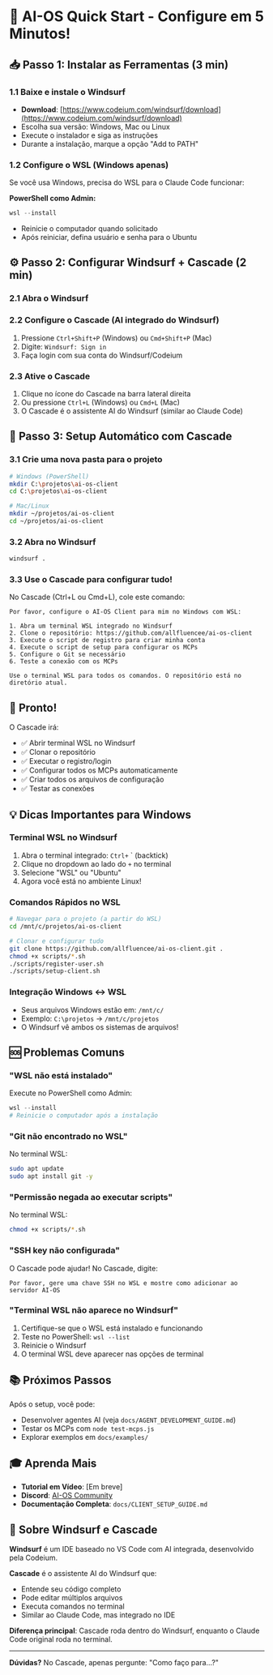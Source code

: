 # 🚀 AI-OS Quick Start - Configure em 5 Minutos!

## 📥 Passo 1: Instalar as Ferramentas (3 min)

### 1.1 Baixe e instale o Windsurf
- **Download**: [https://www.codeium.com/windsurf/download](https://www.codeium.com/windsurf/download)
- Escolha sua versão: Windows, Mac ou Linux
- Execute o instalador e siga as instruções
- Durante a instalação, marque a opção "Add to PATH"

### 1.2 Configure o WSL (Windows apenas)
Se você usa Windows, precisa do WSL para o Claude Code funcionar:

**PowerShell como Admin:**
```powershell
wsl --install
```
- Reinicie o computador quando solicitado
- Após reiniciar, defina usuário e senha para o Ubuntu

## ⚙️ Passo 2: Configurar Windsurf + Cascade (2 min)

### 2.1 Abra o Windsurf

### 2.2 Configure o Cascade (AI integrado do Windsurf)
1. Pressione `Ctrl+Shift+P` (Windows) ou `Cmd+Shift+P` (Mac)
2. Digite: `Windsurf: Sign in`
3. Faça login com sua conta do Windsurf/Codeium

### 2.3 Ative o Cascade
1. Clique no ícone do Cascade na barra lateral direita
2. Ou pressione `Ctrl+L` (Windows) ou `Cmd+L` (Mac)
3. O Cascade é o assistente AI do Windsurf (similar ao Claude Code)

## 🎯 Passo 3: Setup Automático com Cascade

### 3.1 Crie uma nova pasta para o projeto
```bash
# Windows (PowerShell)
mkdir C:\projetos\ai-os-client
cd C:\projetos\ai-os-client

# Mac/Linux
mkdir ~/projetos/ai-os-client
cd ~/projetos/ai-os-client
```

### 3.2 Abra no Windsurf
```bash
windsurf .
```

### 3.3 Use o Cascade para configurar tudo!

No Cascade (Ctrl+L ou Cmd+L), cole este comando:

```
Por favor, configure o AI-OS Client para mim no Windows com WSL:

1. Abra um terminal WSL integrado no Windsurf
2. Clone o repositório: https://github.com/allfluencee/ai-os-client
3. Execute o script de registro para criar minha conta
4. Execute o script de setup para configurar os MCPs
5. Configure o Git se necessário
6. Teste a conexão com os MCPs

Use o terminal WSL para todos os comandos. O repositório está no diretório atual.
```

## 🎉 Pronto!

O Cascade irá:
- ✅ Abrir terminal WSL no Windsurf
- ✅ Clonar o repositório
- ✅ Executar o registro/login
- ✅ Configurar todos os MCPs automaticamente
- ✅ Criar todos os arquivos de configuração
- ✅ Testar as conexões

## 💡 Dicas Importantes para Windows

### Terminal WSL no Windsurf
1. Abra o terminal integrado: `Ctrl+` ` (backtick)
2. Clique no dropdown ao lado do `+` no terminal
3. Selecione "WSL" ou "Ubuntu"
4. Agora você está no ambiente Linux!

### Comandos Rápidos no WSL
```bash
# Navegar para o projeto (a partir do WSL)
cd /mnt/c/projetos/ai-os-client

# Clonar e configurar tudo
git clone https://github.com/allfluencee/ai-os-client.git .
chmod +x scripts/*.sh
./scripts/register-user.sh
./scripts/setup-client.sh
```

### Integração Windows ↔ WSL
- Seus arquivos Windows estão em: `/mnt/c/`
- Exemplo: `C:\projetos` → `/mnt/c/projetos`
- O Windsurf vê ambos os sistemas de arquivos!

## 🆘 Problemas Comuns

### "WSL não está instalado"
Execute no PowerShell como Admin:
```powershell
wsl --install
# Reinicie o computador após a instalação
```

### "Git não encontrado no WSL"
No terminal WSL:
```bash
sudo apt update
sudo apt install git -y
```

### "Permissão negada ao executar scripts"
No terminal WSL:
```bash
chmod +x scripts/*.sh
```

### "SSH key não configurada"
O Cascade pode ajudar! No Cascade, digite:
```
Por favor, gere uma chave SSH no WSL e mostre como adicionar ao servidor AI-OS
```

### "Terminal WSL não aparece no Windsurf"
1. Certifique-se que o WSL está instalado e funcionando
2. Teste no PowerShell: `wsl --list`
3. Reinicie o Windsurf
4. O terminal WSL deve aparecer nas opções de terminal

## 📚 Próximos Passos

Após o setup, você pode:
- Desenvolver agentes AI (veja `docs/AGENT_DEVELOPMENT_GUIDE.md`)
- Testar os MCPs com `node test-mcps.js`
- Explorar exemplos em `docs/examples/`

## 🎓 Aprenda Mais

- **Tutorial em Vídeo**: [Em breve]
- **Discord**: [AI-OS Community](https://discord.gg/ai-os)
- **Documentação Completa**: `docs/CLIENT_SETUP_GUIDE.md`

## 🤖 Sobre Windsurf e Cascade

**Windsurf** é um IDE baseado no VS Code com AI integrada, desenvolvido pela Codeium.

**Cascade** é o assistente AI do Windsurf que:
- Entende seu código completo
- Pode editar múltiplos arquivos
- Executa comandos no terminal
- Similar ao Claude Code, mas integrado no IDE

**Diferença principal**: Cascade roda dentro do Windsurf, enquanto o Claude Code original roda no terminal.

---

**Dúvidas?** No Cascade, apenas pergunte: "Como faço para...?"
